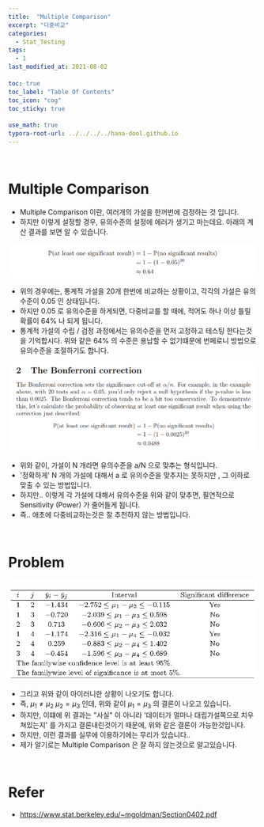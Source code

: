 ```yaml
---
title:  "Multiple Comparison"
excerpt: "다중비교"
categories:
  - Stat_Testing
tags:
  - 1
last_modified_at: 2021-08-02

toc: true
toc_label: "Table Of Contents"
toc_icon: "cog"
toc_sticky: true

use_math: true
typora-root-url: ../../../../hana-dool.github.io
---
```


<br>

# Multiple Comparison

- Multiple Comparison 이란, 여러개의 가설을 한꺼번에 검정하는 것 입니다. 
- 하지만 이렇게 설정할 경우, 유의수준의 설정에 에러가 생기고 마는데요. 아래의 계산 결과를 보면 알 수 있습니다.

![png](/assets/images/Stat/25_1.png)

- 위의 경우에는, 통계적 가설을 20개 한번에 비교하는 상황이고, 각각의 가설은 유의수준이 0.05 인 상태입니다.
- 하지만 0.05 로 유의수준을 하게되면, 다중비교를 할 때에, 적어도 하나 이상 틀릴 확률이 64% 나 되게 됩니다. 
- 통계적 가설의 수립 / 검정 과정에서는 유의수준을 먼저 고정하고 테스팅 한다는것을 기억합시다. 위와 같은 64% 의 수준은 용납할 수 없기떄문에 번페로니 방법으로 유의수준을 조절하기도 합니다.

![png](/assets/images/Stat/25_3.png)

- 위와 같이, 가설이 N 개라면 유의수준을 a/N 으로 맞추는 형식입니다.
- '정확하게' N 개의 가설에 대해서 a 로 유의수준을 맞추지는 못하지만 , 그 이하로 맞출 수 있는 방법입니다. 
- 하지만.. 이렇게 각 가설에 대해서 유의수준을 위와 같이 맞추면, 필연적으로 Sensitivity (Power) 가 줄어들게 됩니다. 
- 즉.. 애초에 다중비교하는것은 잘 추천하지 않는 방법입니다. 

<br>

# Problem

![png](/assets/images/Stat/25_2.png)

- 그리고 위와 같이 아이러니한 상황이 나오기도 합니다. 
- 즉,  $\mu_1 \not= \mu_2$   $\mu_2 = \mu_3$ 인데,  위와 같이 $\mu_1 = \mu_3$ 의 결론이 나오고 있습니다.
- 하지만, 이떄에 위 결과는 "사실" 이 아니라 '데이터가 얼마나 대립가설쪽으로 치우쳐있는지' 를 가지고 결론내린것이기 때문에, 위와 같은 결론이 가능한것입니다.
- 하지만, 이런 결과를 실무에 이용하기에는 무리가 있습니다.. 
- 제가 알기로는 Multiple Comparison 은 잘 하지 않는것으로 알고있습니다.

<br>

# Refer

- <https://www.stat.berkeley.edu/~mgoldman/Section0402.pdf>

